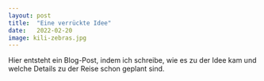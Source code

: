 ```yaml
---
layout: post
title:  "Eine verrückte Idee"
date:   2022-02-20
image: kili-zebras.jpg
---
```


<!-- <p class="intro"><span class="dropcap">E</span>s war am Silvestermorgen als ich die Nachricht bekam, es sind noch Plätze frei.</p> -->
<p class="intro"><span class="dropcap">H</span>ier entsteht ein Blog-Post, indem ich schreibe, wie es zu der Idee kam und welche Details zu der Reise schon geplant sind.</p>